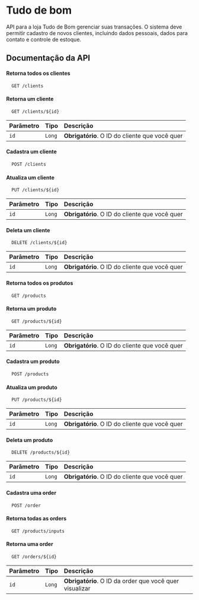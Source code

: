
# Tudo de bom

API para a loja Tudo de Bom gerenciar suas transações.
O sistema deve permitir cadastro de novos clientes, incluindo dados pessoais, dados para contato e controle de estoque.



## Documentação da API

#### Retorna todos os clientes

```http
  GET /clients
```

#### Retorna um cliente

```http
  GET /clients/${id}
```

| Parâmetro   | Tipo       | Descrição                                   |
| :---------- | :--------- | :------------------------------------------ |
| `id`      | `Long` | **Obrigatório**. O ID do cliente que você quer |


#### Cadastra um cliente

```http
  POST /clients
```

#### Atualiza um cliente

```http
  PUT /clients/${id}
```

| Parâmetro   | Tipo       | Descrição                                   |
| :---------- | :--------- | :------------------------------------------ |
| `id`      | `Long` | **Obrigatório**. O ID do cliente que você quer |



#### Deleta um cliente

```http
  DELETE /clients/${id}
```

| Parâmetro   | Tipo       | Descrição                                   |
| :---------- | :--------- | :------------------------------------------ |
| `id`      | `Long` | **Obrigatório**. O ID do cliente que você quer |


#### Retorna todos os produtos

```http
  GET /products
```

#### Retorna um produto

```http
  GET /products/${id}
```

| Parâmetro   | Tipo       | Descrição                                   |
| :---------- | :--------- | :------------------------------------------ |
| `id`      | `Long` | **Obrigatório**. O ID do cliente que você quer |


#### Cadastra um produto

```http
  POST /products
```

#### Atualiza um produto

```http
  PUT /products/${id}
```

| Parâmetro   | Tipo       | Descrição                                   |
| :---------- | :--------- | :------------------------------------------ |
| `id`      | `Long` | **Obrigatório**. O ID do cliente que você quer |



#### Deleta um produto

```http
  DELETE /products/${id}
```

| Parâmetro   | Tipo       | Descrição                                   |
| :---------- | :--------- | :------------------------------------------ |
| `id`      | `Long` | **Obrigatório**. O ID do cliente que você quer |

#### Cadastra uma order

```http
  POST /order
```


#### Retorna todas as orders

```http
  GET /products/inputs
```


#### Retorna uma order

```http
  GET /orders/${id}
```

| Parâmetro   | Tipo       | Descrição                                                    |
| :---------- | :--------- |:-------------------------------------------------------------|
| `id`      | `Long` | **Obrigatório**. O ID da order que você quer visualizar |



